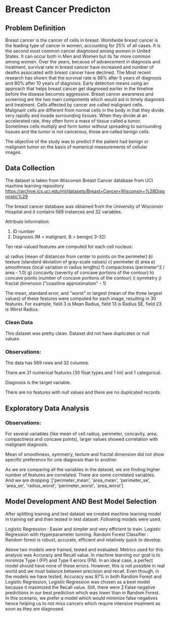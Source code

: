 # Breast Cancer Predicton

## Problem Definition
Breast cancer is the cancer of cells in breast. Worldwide breast cancer is the leading type of cancer in women, accounting for 25% of all cases.  It is the second most common cancer diagnosed among women in United States. It can occur both in Men and Women but its far more common among women. Over the years, because of advancement in diagnosis and treatment, survival rate in breast cancer have increased and number of deaths associated with breast cancer have declined. The Most recent research has shown that the survival rate is 88% after 5 years of diagnosis and 80% after 10 years of diagnosis. Early detection means using an approach that helps breast cancer get diagnosed earlier in the timeline before the disease becomes aggressive. Breast cancer awareness and screening are the two main components which would aid in timely diagnosis and treatment. 
Cells affected by cancer are called malignant cells. Malignant cells are different from normal cells in the body in that they divide very rapidly and invade surrounding tissues. When they divide at an accelerated rate, they often form a mass of tissue called a tumor. Sometimes cells multiply and form tumor without spreading to surrounding tissues and the tumor is not cancerous, those are called benign cells.

The objective of the study was to predict if the patient had benign or malignant tumor on the basis of numerical measurements of cellular images.  

## Data Collection

The dataset is taken from Wisconsin Breast Cancer database from UCI machine learning repository https://archive.ics.uci.edu/ml/datasets/Breast+Cancer+Wisconsin+%28Diagnostic%29

The breast cancer database was obtained from the University of Wisconsin Hospital and it contains 569 instances and 32 variables.  

Attribute Information:

1) ID number
2) Diagnosis (M = malignant, B = benign)
3-32)

Ten real-valued features are computed for each cell nucleus:

a) radius (mean of distances from center to points on the perimeter)
b) texture (standard deviation of gray-scale values)
c) perimeter
d) area
e) smoothness (local variation in radius lengths)
f) compactness (perimeter^2 / area - 1.0)
g) concavity (severity of concave portions of the contour)
h) concave points (number of concave portions of the contour)
i) symmetry
j) fractal dimension ("coastline approximation" - 1)

The mean, standard error, and "worst" or largest (mean of the three
largest values) of these features were computed for each image,
resulting in 30 features.  For example, field 3 is Mean Radius, field
13 is Radius SE, field 23 is Worst Radius.

### Clean Data
 This dataset was pretty clean. Dataset did not have duplicates or null values.
### Observations:
The data has 569 rows and 32 columns.

There are 31 numerical features (30 float types and 1 int) and 1 categorical.

Diagnosis is the target variable.

There are no features with null values and there are no duplicated records.

## Exploratory Data Analysis

### Observations:
For several variables (like mean of cell radius, perimeter, concavity, area, compactness and concave points), larger values showed correlation with malignant diagnosis.

Mean of smoothness, symmetry, texture and fractal dimension did not show specific preference for one diagnosis than to another.

As we are comparing all the variables in the dataset, we are finding higher number of features are correlated. There are some correlated variables. And we are dropping :['perimeter_mean', 'area_mean', 'perimeter_se', 'area_se', 'radius_worst', 'perimeter_worst', 'area_worst']


## Model Development AND Best Model Selection

After splitting training and test dataset we created machine learning model in training set and then tested in test dataset. Following models were used.

Logistic Regression : Easier and simpler and very efficient to train.
Logistic Regression with Hyperparameter tunning.
Random Forest Classifier : Random forest is robust, accurate, efficient and relatively quick to develop.


Above two models were trained, tested and evaluated. Metrics used for this analysis was Accuracy and Recall value. In machine learning our goal is to minimize Type I (FP) and Type II errors (FN). In an ideal case, a perfect model should have none of these errors. However, this is not possible in real world and we must balance between precision and recall. Even though, in the models we have tested, Accuracy was 97% in both Random Forest and Logistic Regression, Logistic Regression was chosen as a best model because it maximized the Recall value. Still, there were 2 False negative predictions in our best prediction which was lower than in Random Forest. In this scenario, we prefer a model which would minimize false negatives hence helping us to not miss cancers which require intensive treatment as soon as they are diagnosed. 

